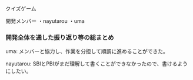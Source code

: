 クイズゲーム

開発メンバー
・nayutarou
・uma

### 開発全体を通した振り返り等の総まとめ
uma: メンバーと協力し、作業を分担して順調に進めることができた。　

nayutarou: SBIとPBIがまだ理解して書くことができなかったので、書けるようにしたい。
